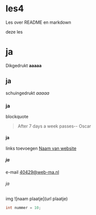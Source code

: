 # les4
Les over README en markdown

deze les

# ja
Dikgedrukt **aaaaa**
## ja
schuingedrukt _aaaaa_
### ja
blockquote 
>After 7 days a week  passes-- Oscar
#### ja
links toevoegen [Naam van website](Url)
##### ja
e-mail
<40429@web-ma.nl>
###### ja
img
![naam plaatje](url plaatje)
```` cs
int nummer = 10;
````
